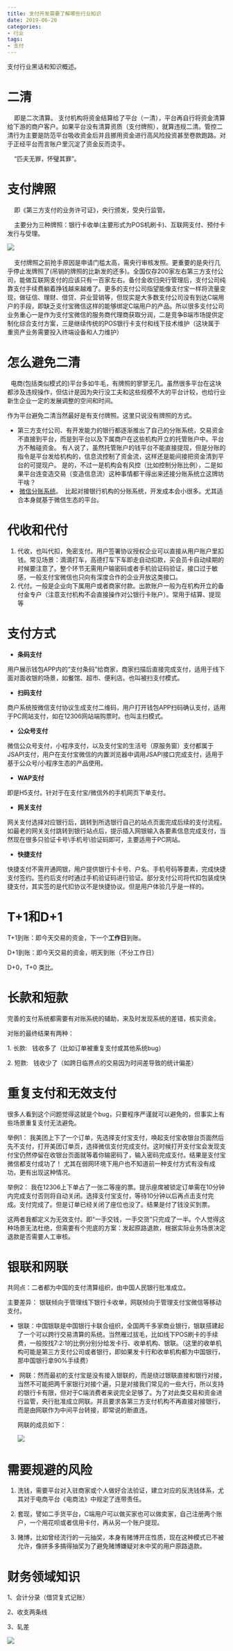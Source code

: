 ```yaml
---
title: 支付开发需要了解哪些行业知识
date: 2019-06-20
categories:
- 行业
tags:
- 支付
---
```


支付行业黑话和知识概述。

<!-- more -->

# 二清

    即是二次清算。 支付机构将资金结算给了平台（一清），平台再自行将资金清算给下游的商户客户。如果平台没有清算资质（支付牌照），就算违规二清。管控二清行为主要是防范平台吸收资金后并且挪用资金进行高风险投资甚至卷款跑路。对于正经平台而言账户里沉淀了资金反而烫手。

    “匹夫无罪，怀璧其罪”。

# 支付牌照

    即《第三方支付的业务许可证》，央行颁发，受央行监管。

    主要分为三种牌照：银行卡收单(主要形式为POS机刷卡)、互联网支付、预付卡发行与受理。

![](https://notecdn.yiban.io/cloud_res_dev/159471455/imgs/19-7-22_02:27:53.324_12404.jpeg) 

    支付牌照之前抢手原因是申请门槛太高，需央行审核发照。更重要的是央行几乎停止发牌照了(吊销的牌照的比新发的还多)。全国仅存200家左右第三方支付公司，能做互联网支付的应该只有一百家左右。备付金收归央行管理后，支付公司纯靠支付手续费躺着挣钱越来越难了。更多的支付公司指望能像支付宝一样将流量变现，做征信、理财、借贷、异业营销等，但现实是大多数支付公司没有到达C端用户的手段，即缺乏支付宝微信这样的能够绑定C端用户的产品。所以很多支付公司业务重心一是作为支付宝微信的服务商代理商获取分润，二是竞争B端市场提供定制化综合支付方案，三是继续传统的POS银行卡支付和线下技术维护（这块属于重资产业务需要投入终端设备和人力维护）

# 怎么避免二清

  电商(包括类似模式的)平台多如牛毛，有牌照的寥寥无几。虽然很多平台在这块都涉及违规操作，但估计是因为央行没工夫和这些规模不大的平台计较，也给行业新生企业一定的发展调整的空间和时间。

作为平台避免二清当然最好是有支付牌照。这里只说没有牌照的方式。

-   第三方支付公司、有开发能力的银行都逐渐推出了自己的分账系统，交易资金不直接到平台，而是到平台以及下属商户在这些机构开立的托管账户中。平台方不触碰资金。 有人说了，虽然托管账户的钱平台不能直接提现，但是分账的指令是平台发给机构的，信息流控制了资金流，这样还是能间接把资金清到平台的可提现户。 是的，不过一是机构会有风控（比如控制分账比例），二是如果平台连变造交易（变造信息流）这种事情都干得出来还接分账系统立这牌坊干啥？
-    [微信分账系统](https://mp.weixin.qq.com/s/E8kdfZ8cYB5boENpFBhsow)。  比起对接银行机构的分账系统，开发成本会小很多。尤其适合本身就基于微信生态的平台。

# 代收和代付 

1.  代收，也叫代扣，免密支付。用户签署协议授权企业可以直接从用户账户里扣钱。常见场景：滴滴打车，高德打车下车即走自动扣款，买会员卡自动续期的时候要注意了。整个环节无需用户输密码或者手机验证码验证，接口过于敏感，一般支付宝微信也只向有深度合作的企业开放这类接口。
2.  代付。一般是企业向下属用户或者商家付款。出款账户一般为在机构开立的备付金专户（注意支付机构不会直接操作对公银行卡账户）。常用于结算、提现等

# 支付方式

* **条码支付**

用户展示钱包APP内的“支付条码”给商家，商家扫描后直接完成支付，适用于线下面对面收银的场景，如餐馆、超市、便利店。也叫被扫支付模式。

* **扫码支付**

商户系统按微信支付协议生成支付二维码，用户打开钱包APP扫码确认支付，适用于PC网站支付，如在12306网站端购票时。也叫主扫模式。

* **公众号支付**

微信公众号支付，小程序支付，以及支付宝的生活号（原服务窗）支付都属于JSAPI支付，用户在支付宝微信的内置浏览器中调用JSAPI接口完成支付，适用于基于公众号/小程序生态的产品使用。

* **WAP支付**

即是H5支付。针对于在支付宝/微信外的手机网页下单支付。

* **网关支付**

网关支付选择对应银行后，跳转到所选银行自己的站点页面完成后续的支付流程。如最老的网关支付跳转到银行站点后，提示插入网银输入各要素信息完成支付，当然现在很多只验证卡号\手机号\验证码即可，主要适用于PC网站。

* **快捷支付**

快捷支付不需开通网银，用户提供银行卡卡号、户名、手机号码等要素，完成快捷支付签约。签约后支付时通过手机验证码进行验证。部分支付公司将代扣包装成快捷支付，其实签的是代扣协议不是快捷协议。但是用户体验几乎是一样的。

# T+1和D+1

T+1到账：即今天交易的资金，下一个**工作日**到账。

D+1到账：即今天交易的资金，明天到账（不分工作日）

D+0，T+0 类比。

# 长款和短款

完善的支付系统都需要有对账系统的辅助，来及时发现系统的差错，核实资金。

对账的最终结果有两种：

1\. 长款:   钱收多了（比如订单被重复支付或其他系统bug）

2\. 短款:   钱收少了（如跨日临界点的交易因为时间差导致的统计偏差）

# 重复支付和无效支付

很多人看到这个问题觉得这就是个bug，只要程序严谨就可以避免的，但事实上有些场景重复支付无法避免。

举例1： 我美团上下了一个订单，先选择支付宝支付，唤起支付宝收银台页面然后先不支付，打开美团订单页，选择微信支付完成支付。这时候打开支付宝会发现支付宝仍然停留在收银台页面就等着你输密码了，输入密码完成支付。结果是支付宝微信都支付成功了！ 尤其在弱网环境下用户也不知道前一种支付方式有没有成功，更有出现这种情况。

举例2： 我在12306上下单占了一张二等座的票。提示座席被锁定订单需在10分钟内完成支付否则将自动关闭。选择支付宝支付，等待10分钟以后再点击支付完成。支付完成了。但是订单已经关闭了座位也没了。结果是付了钱没买到票。

这两者我都定义为无效支付。即“一手交钱，一手交货”只完成了一半。个人觉得这种场景无法杜绝，但需要有个兜底的方案：发起原路退款，根据实际业务场景决定退款是否需要人工审核。

# 银联和网联

共同点：二者都为中国的支付清算组织，由中国人民银行批准成立。

主要差异： 银联倾向于管理线下银行卡收单，网联倾向于管理支付宝微信等移动支付。

-   银联：中国银联是中国银行卡联合组织，全国两千多家商业银行，银联搭建起了一个可以跨行交易清算的系统。当然雁过拔毛，比如线下POS刷卡的手续费，一般按找7:2:1的比例分别分给发卡行、收单机构、银联。（这里的收单机构可能是第三方支付公司或者银行，即如果发卡行和收单机构都为中国银行，那中国银行拿90%手续费）
    
-    网联：然而最初的支付宝是没有接入银联的，而是绕过银联直接和银行对接，当然不可能把两千家银行对接个遍，只是对接我们常见的一些大行，所以支持的银行卡有限，但对于C端消费者来说完全足够了。为了对此类交易和资金进行监管，央行批准成立网联。并且要求各第三方支付机构不再直接对接银行，而是由网联作为中间平台转接，即常说的断直连。
    
      
    网联的成员如下：
    
    ![](https://notecdn.yiban.io/cloud_res_dev/159471455/imgs/19-7-22_02:27:53.464_22215.jpeg) 
    

# 需要规避的风险

1.  洗钱，需要平台对入驻商家或个人做好合法验证，建立对应的反洗钱体系，尤其对于电商平台《电商法》中规定了连带责任。
    
2.  套现，譬如二手货平台，C端用户可以做买家也可以做卖家，自己注册两个账户，一个用花呗或者信用卡付，再从另一个账户提现。
    
3.  赌博，比如曾经流行的一元抽奖，本身有赌博开庄性质，现在这种模式已不被允许，像拼多多搞得抽奖为了避免赌博嫌疑对未中奖的用户原路退款。
    

# 财务领域知识

1、会计分录（借贷复式记账）

2、收支两条线

3、轧差

![](https://oscimg.oschina.net/oscnet/be1412c6890280b7976893810e491212df3.jpg)
